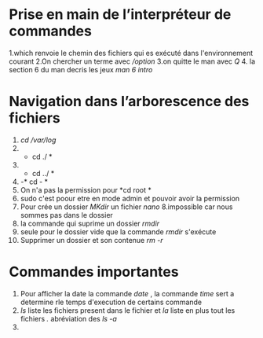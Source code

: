 # Prise en main de l’interpréteur de commandes
1.which renvoie le chemin des fichiers qui es exécuté dans l'environnement courant
2.On chercher un terme  avec  */option*
3.on quitte le man avec *Q*
4. la section 6 du man  decris les jeux  *man 6 intro*

# Navigation dans l’arborescence des fichiers
1. *cd  /var/log*
2. * cd ./ *
3. * cd ../ *
4. -* cd - *
5. On n'a pas la permission  pour *cd root * 
6. sudo c'est poour etre en mode admin et pouvoir avoir la permission 
7. Pour crée un dossier *MKdir* un fichier *nano* 
8.impossible car nous sommes pas dans le dossier 
9. la commande qui suprime un dossier *rmdir*
10. seule pour le dossier vide que la commande *rmdir* s'exécute
11. Supprimer un dossier et son contenue  *rm -r*

# Commandes importantes
1. Pour afficher la date  la commande  *date* , la commande *time* sert  a determine rle temps d'execution de certains commande
2. *ls* liste les fichiers present dans le fichier  et *la* liste en plus tout les fichiers *.* abréviation des *ls -a* 
3.
